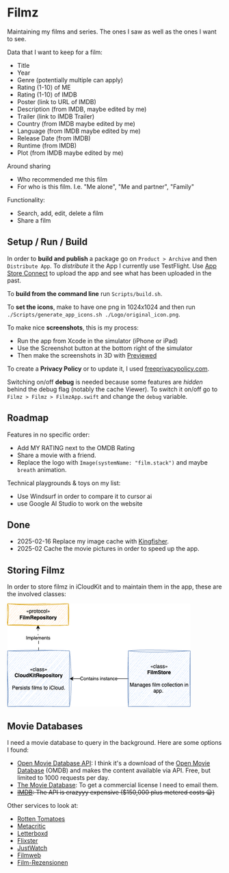 # Filmz

Maintaining my films and series. The ones I saw as well as the ones I want to see.

Data that I want to keep for a film:
* Title
* Year
* Genre (potentially multiple can apply)
* Rating (1-10) of ME
* Rating (1-10) of IMDB
* Poster (link to URL of IMDB)
* Description (from IMDB, maybe edited by me)
* Trailer (link to IMDB Trailer)
* Country (from IMDB maybe edited by me)
* Language (from IMDB maybe edited by me)
* Release Date (from IMDB)
* Runtime (from IMDB)
* Plot (from IMDB maybe edited by me)

Around sharing
* Who recommended me this film
* For who is this film. I.e. "Me alone", "Me and partner", "Family"

Functionality:
* Search, add, edit, delete a film
* Share a film

## Setup / Run / Build 

In order to **build and publish** a package go on `Product > Archive` and then `Distribute App`.
To *distribute* it the App I currently use TestFlight. Use [App Store Connect](https://appstoreconnect.apple.com) to upload the app and see what has been uploaded in the past.

To **build from the command line** run `Scripts/build.sh`.

To **set the icons**, make to have one png in 1024x1024 and then run `./Scripts/generate_app_icons.sh ./Logo/original_icon.png`.

To make nice **screenshots**, this is my process:
* Run the app from Xcode in the simulator (iPhone or iPad)
* Use the Screenshot button at the bottom right of the simulator
* Then make the screenshots in 3D with [Previewed](https://previewed.app/)

To create a **Privacy Policy** or to update it, I used [freeprivacypolicy.com](https://www.freeprivacypolicy.com/live/71c56b38-c4cf-4f25-b4c0-fc0920dfb53a).

Switching on/off **debug** is needed because some features are _hidden_ behind the debug flag (notably the cache Viewer). To switch it on/off go to `Filmz > Filmz > FilmzApp.swift` and change the `debug` variable.

## Roadmap

Features in no specific order:

* Add MY RATING next to the OMDB Rating
* Share a movie with a friend.
* Replace the logo with `Image(systemName: "film.stack")` and maybe `breath`  animation.

Technical playgrounds & toys on my list:

* Use Windsurf in order to compare it to cursor ai
* use Google AI Studio to work on the website

## Done

* 2025-02-16 Replace my image cache with [Kingfisher](https://github.com/onevcat/Kingfisher).
* 2025-02 Cache the movie pictures in order to speed up the app.

## Storing Filmz

In order to store filmz in iCloudKit and to maintain them in the app, these are the involved classes:

![Film Storage](FilmStorage.drawio.png)

## Movie Databases

I need a movie database to query in the background. Here are some options I found:

* [Open Movie Database API](https://www.omdbapi.com/): I think it's a download of the [Open Movie Database](https://www.omdb.org/) (OMDB) and makes the content available via API. Free, but limited to 1000 requests per day. 
* [The Movie Database](https://www.themoviedb.org/): To get a commercial license I need to email them.
* ~~[IMDB](https://www.imdb.com/): The API is crazyyy expensive ($150,000 plus metered costs 😀)~~

Other services to look at:

* [Rotten Tomatoes](https://www.rottentomatoes.com/)
* [Metacritic](https://www.metacritic.com/)
* [Letterboxd](https://letterboxd.com/)
* [Flixster](https://www.flixster.com/)
* [JustWatch](https://www.justwatch.com/)
* [Filmweb](https://www.filmweb.pl/)
* [Film-Rezensionen](https://www.film-rezensionen.de/)